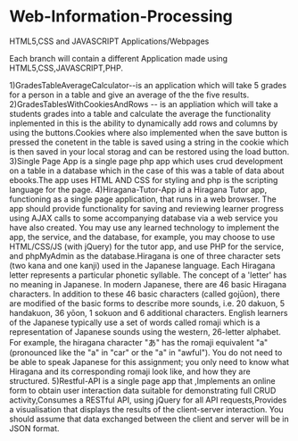 # Web-Information-Processing
HTML5,CSS and JAVASCRIPT Applications/Webpages


Each branch will contain a different Application made using HTML5,CSS,JAVASCRIPT,PHP.

1)GradesTableAverageCalculator--is an application which will take 5 grades for a person in a table and give an average of the the five results. 
2)GradesTablesWithCookiesAndRows -- is an appliation which will take a students grades into a table and calculate the average the functionality inplemented in this is the ability to dynamically add rows and columns by using the buttons.Cookies where also implemented when the save button is pressed the conetent in the table is saved using a string in the cookie which is then saved in your local storag and can be restored using the load button.
3)Single Page App is a single page php app which uses crud development on a table in a database which in the case of this was a table of data about ebooks.The app uses HTML AND CSS for styling and php is the scripting language for the page.
 4)Hiragana-Tutor-App id a Hiragana Tutor app, functioning as a single page application, that runs in a web browser. The app should provide functionality for saving and reviewing learner progress using AJAX calls to some accompanying database via a web service you have also created. You may use any learned technology to implement the app, the service, and the database, for example, you may choose to use HTML/CSS/JS (with jQuery) for the tutor app, and use PHP for the service, and phpMyAdmin as the database.Hiragana is one of three character sets (two kana and one kanji) used in the Japanese language. Each Hiragana letter represents a particular phonetic syllable. The concept of a 'letter' has no meaning in Japanese. In modern Japanese, there are 46 basic Hiragana characters. In addition to these 46 basic characters (called gojūon), there are modified of the basic forms to describe more sounds, i.e. 20 dakuon, 5 handakuon, 36 yōon, 1 sokuon and 6 additional characters. English learners of the Japanese typically use a set of words called romaji which is a representation of Japanese sounds using the western, 26-letter alphabet. For example, the hiragana character "あ" has the romaji equivalent "a" (pronounced like the "a" in "car" or the "a" in "awful"). You do not need to be able to speak Japanese for this assignment; you only need to know what Hiragana and its corresponding romaji look like, and how they are structured.
5)Restful-API is a single page app that ,Implements an online form to obtain user interaction data suitable for demonstrating full CRUD activity,Consumes a RESTful API, using jQuery for all API requests,Provides a visualisation that displays the results of the client-server interaction. You should assume that data exchanged between the client and server will be in JSON format.
